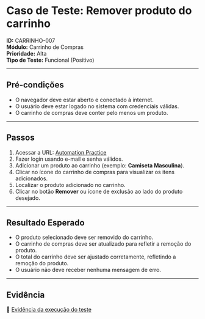 # Caso de Teste: Remover produto do carrinho

**ID:** CARRINHO-007  
**Módulo:** Carrinho de Compras  
**Prioridade:** Alta  
**Tipo de Teste:** Funcional (Positivo)

---

## Pré-condições
- O navegador deve estar aberto e conectado à internet.  
- O usuário deve estar logado no sistema com credenciais válidas.  
- O carrinho de compras deve conter pelo menos um produto.

---

## Passos
1. Acessar a URL: [Automation Practice](https://www.automationpratice.com.br/)  
2. Fazer login usando e-mail e senha válidos.  
3. Adicionar um produto ao carrinho (exemplo: **Camiseta Masculina**).  
4. Clicar no ícone do carrinho de compras para visualizar os itens adicionados.  
5. Localizar o produto adicionado no carrinho.  
6. Clicar no botão **Remover** ou ícone de exclusão ao lado do produto desejado.

---

## Resultado Esperado
- O produto selecionado deve ser removido do carrinho.  
- O carrinho de compras deve ser atualizado para refletir a remoção do produto.  
- O total do carrinho deve ser ajustado corretamente, refletindo a remoção do produto.  
- O usuário não deve receber nenhuma mensagem de erro.  

---

## Evidência  
📎 [Evidência da execução do teste](https://drive.google.com/file/d/1AAfq_mpiYA-h1fVqbpsz3KqZHzSWpKGw/view?usp=sharing)
